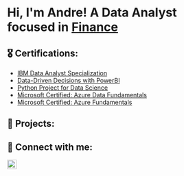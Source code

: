 <h1>Hi, I'm Andre!  A Data Analyst focused in <a href="https://www.linkedin.com/in/andretorda/">Finance</a>

<h2>🎖 Certifications:</h2>

  - [IBM Data Analyst Specialization](https://www.coursera.org/account/accomplishments/specialization/certificate/2YNRLSPWHME3)
  - [Data-Driven Decisions with PowerBI](https://www.coursera.org/account/accomplishments/verify/BVHS6J83K5YM)
  - [Python Project for Data Science](https://www.coursera.org/account/accomplishments/certificate/NYQLJ67BF8WQ)
  - [Microsoft Certified: Azure Data Fundamentals](https://learn.microsoft.com/en-us/users/andretorda-7817/credentials/55ddbeee4655ec96)
  - [Microsoft Certified: Azure Fundamentals](https://learn.microsoft.com/en-us/users/andretorda-7817/credentials/2f8361f8cc32744c)

<h2>📜 Projects:</h2>


<h2> 🤳 Connect with me:</h2>

[<img align="left" alt="AndreTorda | LinkedIn" width="22px" src="https://cdn.jsdelivr.net/npm/simple-icons@v3/icons/linkedin.svg" />][linkedin]

[linkedin]: https://www.linkedin.com/in/andretorda
